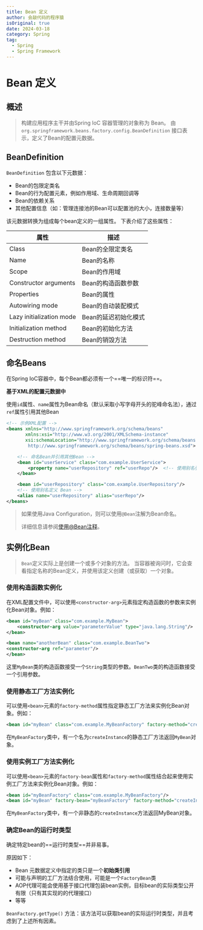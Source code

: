```yaml
---
title: Bean 定义
author: 会敲代码的程序猿
isOriginal: true
date: 2024-03-18
category: Spring
tag:
  - Spring
  - Spring Framework
---
```


# Bean 定义

## 概述

> 构建应用程序主干并由Spring IoC 容器管理的对象称为 Bean。
> 由`org.springframework.beans.factory.config.BeanDefinition` 接口表示，定义了Bean的配置元数据。

## BeanDefinition

`BeanDefinition` 包含以下元数据：

* Bean的包限定类名
* Bean的行为配置元素，例如作用域、生命周期回调等
* Bean的依赖关系
* 其他配置信息（如：管理连接池的Bean可以配置池的大小，连接数量等）

该元数据转换为组成每个bean定义的一组属性。 下表介绍了这些属性：

| 属性                       | 描述           |
|--------------------------|--------------|
| Class                    | Bean的全限定类名   |
| Name                     | Bean的名称      |
| Scope                    | Bean的作用域     |
| Constructor arguments    | Bean的构造函数参数  |
| Properties               | Bean的属性      |
| Autowiring mode          | Bean的自动装配模式  |
| Lazy initialization mode | Bean的延迟初始化模式 |
| Initialization method    | Bean的初始化方法   |
| Destruction method       | Bean的销毁方法    |

## 命名Beans

在Spring IoC容器中，每个Bean都必须有一个==唯一的标识符==。

**基于XML的配置元数据中**

使用`id`属性、`name`属性为Bean命名（默认采取小写字母开头的驼峰命名法），通过`ref`属性引用其他Bean

```xml
<!-- 示例XML配置 -->
<beans xmlns="http://www.springframework.org/schema/beans"
       xmlns:xsi="http://www.w3.org/2001/XMLSchema-instance"
       xsi:schemaLocation="http://www.springframework.org/schema/beans
        http://www.springframework.org/schema/beans/spring-beans.xsd">

    <!-- 命名Bean并引用其他Bean -->
    <bean id="userService" class="com.example.UserService">
        <property name="userRepository" ref="userRepo"/>  <!-- 使用别名引用 Bean -->
    </bean>

    <bean id="userRepository" class="com.example.UserRepository"/>
    <!-- 使用别名定义 Bean -->
    <alias name="userRepository" alias="userRepo"/>
</beans>
```

> 如果使用Java Configuration，则可以使用`@Bean`注解为Bean命名。
>
> 详细信息请参阅[使用@Bean注释](https://docs.spring.io/spring-framework/reference/core/beans/java/bean-annotation.html)。

## 实例化Bean

> `Bean`定义实际上是创建一个或多个对象的方法。 当容器被询问时，它会查看指定名称的Bean定义，并使用该定义创建（或获取）一个对象。

### 使用构造函数实例化

在XML配置文件中，可以使用`<constructor-arg>`元素指定构造函数的参数来实例化Bean对象。例如：

```xml
<bean id="myBean" class="com.example.MyBean">
    <constructor-arg value="parameterValue" type="java.lang.String"/>
</bean>

<bean name="anotherBean" class="com.example.BeanTwo">
<constructor-arg ref="parameter"/>
</bean>
```

这里`MyBean`类的构造函数接受一个`String`类型的参数。`BeanTwo`类的构造函数接受一个引用参数。

### 使用静态工厂方法实例化

可以使用`<bean>`元素的`factory-method`属性指定静态工厂方法来实例化Bean对象。例如：

```xml
<bean id="myBean" class="com.example.MyBeanFactory" factory-method="createInstance"/>
```

在`MyBeanFactory`类中，有一个名为`createInstance`的静态工厂方法返回`MyBean`对象。

### 使用实例工厂方法实例化

可以使用`<bean>`元素的`factory-bean`属性和`factory-method`属性结合起来使用实例工厂方法来实例化Bean对象。例如：

```xml
<bean id="myBeanFactory" class="com.example.MyBeanFactory"/>
<bean id="myBean" factory-bean="myBeanFactory" factory-method="createInstance"/>
```

在`MyBeanFactory`类中，有一个非静态的`createInstance`方法返回MyBean对象。

### 确定Bean的运行时类型

确定特定bean的==运行时类型==并非易事。

原因如下：

* Bean 元数据定义中指定的类只是一个**初始类引用**
* 可能与声明的工厂方法结合使用，可能是一个`FactoryBean`类
* AOP代理可能会使用基于接口代理包装bean实例，目标bean的实际类型公开有限（只有其实现的的代理接口）
* 等等

`BeanFactory.getType()` 方法：该方法可以获取bean的实际运行时类型，并且考虑到了上述所有因素。
